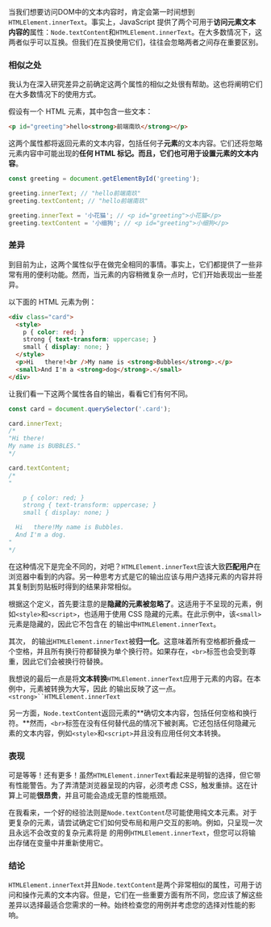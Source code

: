 当我们想要访问DOM中的文本内容时，肯定会第一时间想到`HTMLElement.innerText`。事实上，JavaScript 提供了两个可用于**访问元素文本内容的**属性：`Node.textContent`和`HTMLElement.innerText`。在大多数情况下，这两者似乎可以互换。但我们在互换使用它们，往往会忽略两者之间存在重要区别。

### 相似之处

我认为在深入研究差异之前确定这两个属性的相似之处很有帮助。这也将阐明它们在大多数情况下的使用方式。

假设有一个 HTML 元素，其中包含一些文本：

```html
<p id="greeting">hello<strong>前端南玖</strong></p>
```

这两个属性都将返回元素的文本内容，包括任何子**元素**的文本内容。它们还将忽略元素内容中可能出现的**任何 HTML 标记。**而且，它们也可用于**设置元素的文本内容**。

```js
const greeting = document.getElementById('greeting');

greeting.innerText; // "hello前端南玖"
greeting.textContent; // "hello前端南玖"

greeting.innerText = '小花猫'; // <p id="greeting">小花猫</p>
greeting.textContent = '小细狗'; // <p id="greeting">小细狗</p>
```

### 差异

到目前为止，这两个属性似乎在做完全相同的事情。事实上，它们都提供了一些非常有用的便利功能。然而，当元素的内容稍微复杂一点时，它们开始表现出一些差异。

以下面的 HTML 元素为例：

```html
<div class="card">
  <style>
    p { color: red; }
    strong { text-transform: uppercase; }
    small { display: none; }
  </style>
  <p>Hi   there!<br />My name is <strong>Bubbles</strong>.</p>
  <small>And I'm a <strong>dog</strong>.</small>
</div>
```

让我们看一下这两个属性各自的输出，看看它们有何不同。

```js
const card = document.querySelector('.card');

card.innerText;
/*
"Hi there!
My name is BUBBLES."
*/

card.textContent;
/*
"

    p { color: red; }
    strong { text-transform: uppercase; }
    small { display: none; }

  Hi   there!My name is Bubbles.
  And I'm a dog.
"
*/
```

在这种情况下是完全不同的，对吧？`HTMLElement.innerText`应该大致**匹配用户**在浏览器中看到的内容。另一种思考方式是它的输出应该与用户选择元素的内容并将其复制到剪贴板时得到的结果非常相似。

根据这个定义，首先要注意的是**隐藏的元素被忽略了**。这适用于不呈现的元素，例如`<style>`和`<script>`，也适用于使用 CSS 隐藏的元素。在此示例中，该`<small>`元素是隐藏的，因此它不包含在 的输出中`HTMLElement.innerText`。



其次， 的输出`HTMLElement.innerText`被**归一化**。这意味着所有空格都折叠成一个空格，并且所有换行符都替换为单个换行符。如果存在，`<br>`标签也会受到尊重，因此它们会被换行符替换。

我想说的最后一点是将**文本转换**`HTMLElement.innerText`应用于元素的内容。在本例中，元素被转换为大写，因此 的输出反映了这一点。`<strong>``HTMLElement.innerText`

另一方面，`Node.textContent`返回元素的**确切文本内容，包括任何空格和换行符。**然而，`<br>`标签在没有任何替代品的情况下被剥离。它还包括任何隐藏元素的文本内容，例如`<style>`和`<script>`并且没有应用任何文本转换。

### 表现

可是等等！还有更多！虽然`HTMLElement.innerText`看起来是明智的选择，但它带有性能警告。为了弄清楚浏览器呈现的内容，必须考虑 CSS，触发重排。这在计算上可能**很昂贵**，并且可能会造成无意的性能瓶颈。

在我看来，一个好的经验法则是`Node.textContent`尽可能使用纯文本元素。对于更复杂的元素，请尝试确定它们如何受布局和用户交互的影响。例如，只呈现一次且永远不会改变的复杂元素将是 的用例`HTMLElement.innerText`，但您可以将输出存储在变量中并重新使用它。

### 结论

`HTMLElement.innerText`并且`Node.textContent`是两个非常相似的属性，可用于访问和操作元素的文本内容。但是，它们在一些重要方面有所不同，您应该了解这些差异以选择最适合您需求的一种。始终检查您的用例并考虑您的选择对性能的影响。